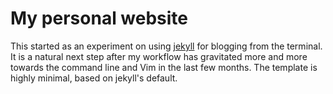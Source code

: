 # My personal website

This started as an experiment on using [jekyll][] for blogging from the
terminal.  It is a natural next step after my workflow has gravitated more and
more towards the command line and Vim in the last few months.  The template is
highly minimal, based on jekyll's default.

[jekyll]: http://jekyllrb.com
